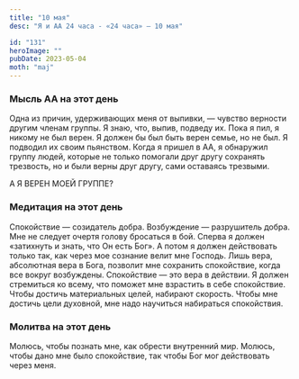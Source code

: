 ```yaml
---
title: "10 мая"
desc: "Я и АА 24 часа - «24 часа» — 10 мая"

id: "131"
heroImage: ""
pubDate: 2023-05-04
moth: "maj"
---
```


### Мысль АА на этот день

Одна из причин, удерживающих меня от выпивки, — чувство верности другим членам
группы. Я знаю, что, выпив, подведу их. Пока я пил, я никому не был верен. Я
должен бы был быть верен семье, но не был. Я подводил их своим пьянством.
Когда я пришел в АА, я обнаружил группу людей, которые не только помогали друг
другу сохранять трезвость, но и были верны друг другу, сами оставаясь
трезвыми.

А Я ВЕРЕН МОЕЙ ГРУППЕ?

### Медитация на этот день

Спокойствие — созидатель добра. Возбуждение — разрушитель добра. Мне не
следует очертя голову бросаться в бой. Сперва я должен «затихнуть и знать, что
Он есть Бог». А потом я должен действовать только так, как через мое сознание
велит мне Господь. Лишь вера, абсолютная вера в Бога, позволит мне сохранить
спокойствие, когда все вокруг возбуждены. Спокойствие — это вера в действии. Я
должен стремиться ко всему, что поможет мне взрастить в себе спокойствие.
Чтобы достичь материальных целей, набирают скорость. Чтобы мне достичь цели
духовной, мне надо научиться набираться спокойствия.

### Молитва на этот день

Молюсь, чтобы познать мне, как обрести внутренний мир. Молюсь, чтобы дано мне
было спокойствие, так чтобы Бог мог действовать через меня.
